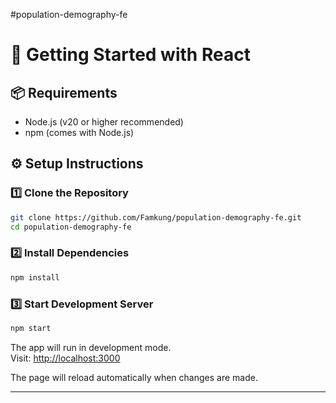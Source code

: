 #population-demography-fe

# 🚀 Getting Started with React

## 📦 Requirements

  - Node.js (v20 or higher recommended)
  - npm (comes with Node.js)

## ⚙️ Setup Instructions

### 1️⃣ Clone the Repository

```bash
git clone https://github.com/Famkung/population-demography-fe.git
cd population-demography-fe
```

### 2️⃣ Install Dependencies

```bash
npm install
```

### 3️⃣ Start Development Server

```bash
npm start
```

The app will run in development mode.  
Visit: [http://localhost:3000](http://localhost:3000)

The page will reload automatically when changes are made.

---

